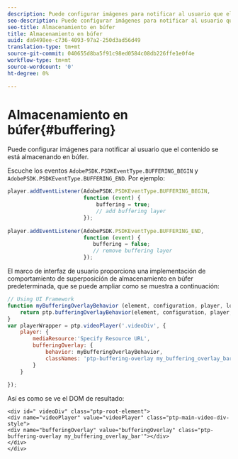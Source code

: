 ```yaml
---
description: Puede configurar imágenes para notificar al usuario que el contenido se está almacenando en búfer.
seo-description: Puede configurar imágenes para notificar al usuario que el contenido se está almacenando en búfer.
seo-title: Almacenamiento en búfer
title: Almacenamiento en búfer
uuid: da9498ee-c736-4093-97a2-250d3ad56d49
translation-type: tm+mt
source-git-commit: 040655d8ba5f91c98ed0584c08db226ffe1e0f4e
workflow-type: tm+mt
source-wordcount: '0'
ht-degree: 0%

---
```



# Almacenamiento en búfer{#buffering}

Puede configurar imágenes para notificar al usuario que el contenido se está almacenando en búfer.

Escuche los eventos `AdobePSDK.PSDKEventType.BUFFERING_BEGIN` y `AdobePSDK.PSDKEventType.BUFFERING_END`. Por ejemplo:

```js
player.addEventListener(AdobePSDK.PSDKEventType.BUFFERING_BEGIN,  
                        function (event) { 
                            buffering = true; 
                            // add buffering layer 
                        }); 
  
player.addEventListener(AdobePSDK.PSDKEventType.BUFFERING_END,  
                        function (event) { 
                           buffering = false; 
                           // remove buffering layer 
                        });
```

El marco de interfaz de usuario proporciona una implementación de comportamiento de superposición de almacenamiento en búfer predeterminada, que se puede ampliar como se muestra a continuación:

```js
// Using UI Framework 
function myBufferingOverlayBehavior (element, configuration, player, localize, baseLog) { 
    return ptp.bufferingOverlayBehavior(element, configuration, player, localize, baseLog); 
} 
var playerWrapper = ptp.videoPlayer('.videoDiv', { 
    player: { 
        mediaResource:'Specify Resource URL', 
        bufferingOverlay: { 
            behavior: myBufferingOverlayBehavior, 
            classNames: 'ptp-buffering-overlay my_buffering_overlay_bar' 
        } 
    } 
 
}); 
```

Así es como se ve el DOM de resultado:

```
<div id=" videoDiv" class="ptp-root-element"> 
<div name="videoPlayer" value="videoPlayer" class="ptp-main-video-div-style"> 
<div name="bufferingOverlay" value="bufferingOverlay" class="ptp-buffering-overlay my_buffering_overlay_bar'"></div> 
</div> 
</div> 
```

